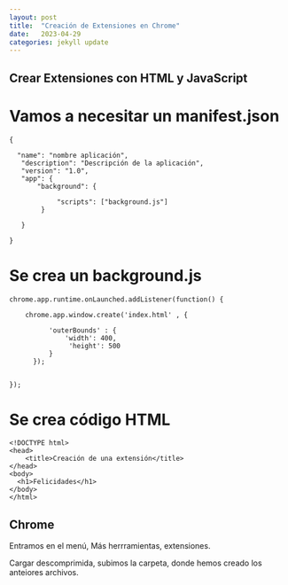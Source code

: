 ```yaml
---
layout: post
title:  "Creación de Extensiones en Chrome"
date:   2023-04-29
categories: jekyll update
---
```



## Crear Extensiones con HTML y JavaScript

# Vamos a necesitar un manifest.json

~~~~
{

  "name": "nombre aplicación",
   "description": "Descripción de la aplicación",
   "version": "1.0",
   "app": {
       "background": {
       
            "scripts": ["background.js"]
        }
   
   }

}

~~~~

# Se crea un background.js

~~~~
chrome.app.runtime.onLaunched.addListener(function() {
  
    chrome.app.window.create('index.html' , {
    
          'outerBounds' : {
              'width': 400,
               'height': 500
          }
      });


});

~~~~


# Se crea código HTML

~~~~
<!DOCTYPE html>
<head>
    <title>Creación de una extensión</title>
</head>
<body>
  <h1>Felicidades</h1>
</body>
</html>
~~~~


## Chrome

Entramos en el menú, Más herrramientas, extensiones.


Cargar descomprimida, subimos la carpeta, donde hemos creado los anteiores archivos.
